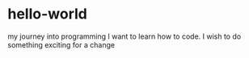 # hello-world
my journey into programming
I want to learn how to code. I wish to do something exciting for a change
